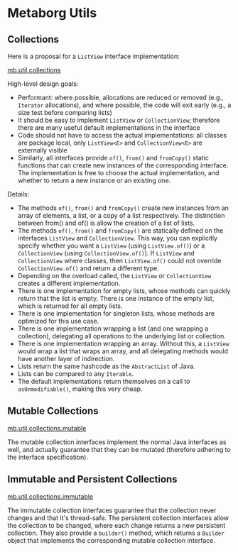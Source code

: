 # Metaborg Utils

## Collections

Here is a proposal for a `ListView` interface implementation:

[mb.util.collections](src/main/java/mb/util/collections)

High-level design goals:
- Performant: where possible, allocations are reduced or removed (e.g., `Iterator` allocations), and where possible, the code will exit early (e.g., a size test before comparing lists)
- It should be easy to implement `ListView` or `CollectionView`; therefore there are many useful default implementations in the interface
- Code should not have to access the actual implementations: all classes are package local, only `ListView<E>` and `CollectionView<E>` are externally visible
- Similarly, all interfaces provide `of()`, `from()` and `fromCopy()` static functions that can create new instances of the corresponding interface.
  The implementation is free to choose the actual implementation, and whether to return a new instance or an existing one.

Details:
- The methods `of()`, `from()` and `fromCopy()` create new instances from an array of elements, a list, or a copy of a list respectively. The distinction between from() and of() is allow the creation of a list of lists.
- The methods `of()`, `from()` and `fromCopy()` are statically defined on the interfaces `ListView` and `CollectionView`. This way, you can explicitly specify whether you want a `ListView` (using `ListView.of()`) or a `CollectionView` (using `CollectionView.of()`). If `ListView` and `CollectionView` where classes, then `ListView.of()` could not override `CollectionView.of()` and return a different type.
- Depending on the overload called, the `ListView` or `CollectionView` creates a different implementation.
- There is one implementation for empty lists, whose methods can quickly return that the list is empty. There is one instance of the empty list, which is returned for all empty lists.
- There is one implementation for singleton lists, whose methods are optimized for this use case.
- There is one implementation wrapping a list (and one wrapping a collection), delegating all operations to the underlying list or collection.
- There is one implementation wrapping an array. Without this, a `ListView` would wrap a list that wraps an array, and all delegating methods would have another layer of indirection.
- Lists return the same hashcode as the `AbstractList` of Java.
- Lists can be compared to any `Iterable`.
- The default implementations return themselves on a call to `asUnmodifiable()`, making this very cheap.


## Mutable Collections

[mb.util.collections.mutable](src/main/java/mb/util/collections/mutable)

The mutable collection interfaces implement the normal Java interfaces as well,
and actually guarantee that they can be mutated (therefore adhering to the interface specification).


## Immutable and Persistent Collections

[mb.util.collections.immutable](src/main/java/mb/util/collections/immutable)

The immutable collection interfaces guarantee that the collection never changes and that it's
thread-safe. The persistent collection interfaces allow the collection to be changed,
where each change returns a new persistent collection. They also provide a `builder()` method,
which returns a `Builder` object that implements the corresponding mutable collection interface.
